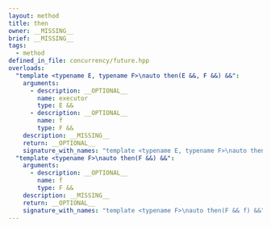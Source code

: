 ```yaml
---
layout: method
title: then
owner: __MISSING__
brief: __MISSING__
tags:
  - method
defined_in_file: concurrency/future.hpp
overloads:
  "template <typename E, typename F>\nauto then(E &&, F &&) &&":
    arguments:
      - description: __OPTIONAL__
        name: executor
        type: E &&
      - description: __OPTIONAL__
        name: f
        type: F &&
    description: __MISSING__
    return: __OPTIONAL__
    signature_with_names: "template <typename E, typename F>\nauto then(E && executor, F && f) &&"
  "template <typename F>\nauto then(F &&) &&":
    arguments:
      - description: __OPTIONAL__
        name: f
        type: F &&
    description: __MISSING__
    return: __OPTIONAL__
    signature_with_names: "template <typename F>\nauto then(F && f) &&"
---
```

